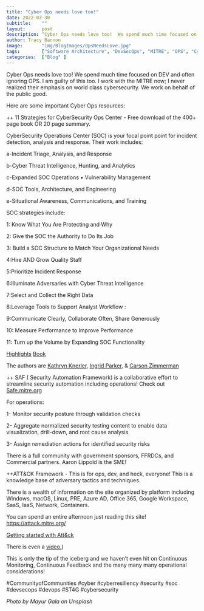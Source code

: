 ```yaml
---
title: "Cyber Ops needs love too!"
date: 2022-03-30
subtitle:    ""
layout:      post 
description: “Cyber Ops needs love too!  We spend much time focused on DEV and often ignoring OPS.  I am guilty of this too.  I work with the MITRE now; I never realized their emphasis on world class cybersecurity.   We work on behalf of the public good." 
author: Tracy Bannon
image:       "img/BlogImages/OpsNeedsLove.jpg"
tags:        ["Software Architecture", "DevSecOps", "MITRE", "OPS", "CyberSecurity"]
categories:  ["Blog" ]
---
```

Cyber Ops needs love too!  We spend much time focused on DEV and often ignoring OPS.  I am guilty of this too.  I work with the MITRE now; I never realized their emphasis on world class cybersecurity.   We work on behalf of the public good.

 

Here are some important Cyber Ops resources: 

 

++ 11 Strategies for CyberSecurity Ops Center - Free download of the 400+ page book OR 20 page summary.

CyberSecurity Operations Center (SOC) is your focal point point for incident detection, analysis and response.   Their work includes:

a-Incident Triage, Analysis, and Response 

b-Cyber Threat Intelligence, Hunting, and Analytics 

c-Expanded SOC Operations • Vulnerability Management 

d-SOC Tools, Architecture, and Engineering

e-Situational Awareness, Communications, and Training 

 

SOC strategies include:

1: Know What You Are Protecting and Why 

2: Give the SOC the Authority to Do Its Job 

3: Build a SOC Structure to Match Your Organizational Needs 

4:Hire AND Grow Quality Staff 

5:Prioritize Incident Response 

6:Illuminate Adversaries with Cyber Threat Intelligence 

7:Select and Collect the Right Data 

8:Leverage Tools to Support  Analyst Workflow  :

9:Communicate Clearly, Collaborate Often, Share Generously   

10: Measure Performance  to Improve Performance  

11: Turn up the Volume by Expanding  SOC Functionality   

[Highlights](https://www.mitre.org/sites/default/files/2022-04/11-strategies-world-class-csoc-highlights.pdf) 
[Book](https://www.mitre.org/sites/default/files/2022-04/11-strategies-of-a-world-class-cybersecurity-operations-center.pdf)

The authors are [Kathryn Knerler](https://www.linkedin.com/in/kathryn-knerler-b8b5b22/), [Ingrid Parker](https://www.linkedin.com/in/ingrid-a-parker/), & [Carson Zimmerman](https://www.linkedin.com/in/carson-zimmerman/) 

 
++ SAF (  Security Automation Framework)  is a collaborative effort to streamline security automation including operations!  Check out [Safe.mitre.org](http://Safe.mitre.org) 

For operations:

1- Monitor security posture through validation checks

2- Aggregate normalized security testing content to enable data visualization, drill-down, and root cause analysis

3- Assign remediation actions for identified security risks

There is a full community with government sponsors, FFRDCs, and Commercial partners.  Aaron Lippold is the SME!

 
++ATT&CK Framework - This is for ops, dev, and heck, everyone!  This is a knowledge base of adversary tactics and techniques. 

 
There is a wealth of information on the site organized by platform including Windows, macOS, Linux, PRE, Azure AD, Office 365, Google Workspace, SaaS, IaaS, Network, Containers.



You can spend an entire afternoon just reading this site!  [https://attack.mitre.org/ ](https://attack.mitre.org/)

[Getting started with Att&ck](https://attack.mitre.org/resources/getting-started/)

There is even a [video.](https://attack.mitre.org/resources/getting-started/))

 

This is only the tip of the iceberg and we haven’t even hit on Continuous Monitoring, Continuous Feedback and the many many many operational considerations! 


#CommunityofCommunities #cyber #cyberresiliency #security #soc #devsecops #devops #ST4G #cybersecurity

 *Photo by Mayur Gala on Unsplash*
